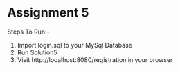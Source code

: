 # Assignment 5

Steps To Run:-

1. Import login.sql to your MySql Database
2. Run Solution5
3. Visit http://localhost:8080/registration in your browser
